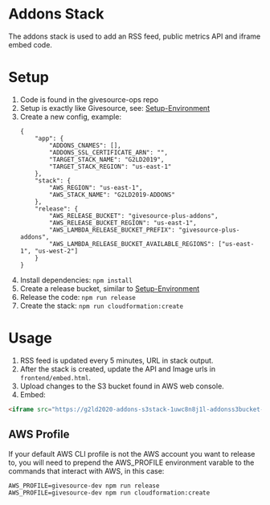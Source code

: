 # Addons Stack
The addons stack is used to add an RSS feed, public metrics API and iframe embed code.

# Setup
1. Code is found in the givesource-ops repo
2. Setup is exactly like Givesource, see: [Setup-Environment](setup-environment.md)
3. Create a new config, example:
	```
	{
    	"app": {
    		"ADDONS_CNAMES": [],
    		"ADDONS_SSL_CERTIFICATE_ARN": "",
    		"TARGET_STACK_NAME": "G2LD2019",
    		"TARGET_STACK_REGION": "us-east-1"
    	},
    	"stack": {
    		"AWS_REGION": "us-east-1",
    		"AWS_STACK_NAME": "G2LD2019-ADDONS"
    	},
    	"release": {
    		"AWS_RELEASE_BUCKET": "givesource-plus-addons",
    		"AWS_RELEASE_BUCKET_REGION": "us-east-1",
    		"AWS_LAMBDA_RELEASE_BUCKET_PREFIX": "givesource-plus-addons",
    		"AWS_LAMBDA_RELEASE_BUCKET_AVAILABLE_REGIONS": ["us-east-1", "us-west-2"]
    	}
    }

	```
4. Install dependencies: `npm install`
5. Create a release bucket, similar to [Setup-Environment](setup-environment.md#preparing-aws-release-buckets)
6. Release the code: `npm run release`
7. Create the stack: `npm run cloudformation:create`

# Usage

1. RSS feed is updated every 5 minutes, URL in stack output.
2. After the stack is created, update the API and Image urls in `frontend/embed.html`.
3. Upload changes to the S3 bucket found in AWS web console.
4. Embed:
```html
<iframe src="https://g2ld2020-addons-s3stack-1uwc8n8j1l-addonss3bucket-1s1a0fdvkm3co.s3.amazonaws.com/embed.html" frameborder="0" height="250" width="300"></iframe>
```

## AWS Profile
If your default AWS CLI profile is not the AWS account you want to release to, you will need to prepend the AWS_PROFILE environment varable to the commands
that interact with AWS, in this case:
```
AWS_PROFILE=givesource-dev npm run release
AWS_PROFILE=givesource-dev npm run cloudformation:create
```
